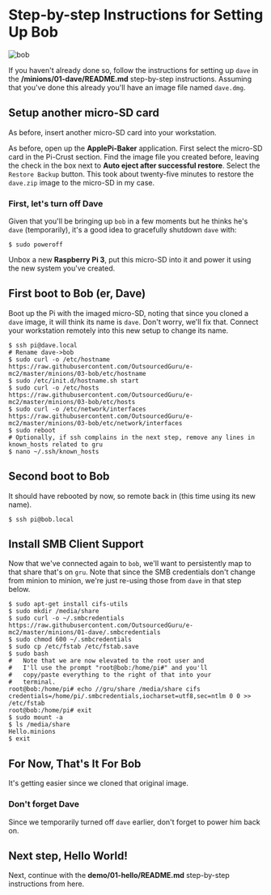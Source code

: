 # Step-by-step Instructions for Setting Up Bob
![bob](https://cloud.githubusercontent.com/assets/15971213/21464565/83bb32b6-c935-11e6-9f23-a7065546b5c8.jpg)

If you haven't already done so, follow the instructions for setting up `dave` in the **/minions/01-dave/README.md** step-by-step instructions.  Assuming that you've done this already you'll have an image file named `dave.dmg`.

## Setup another micro-SD card
As before, insert another micro-SD card into your workstation.

As before, open up the **ApplePi-Baker** application.  First select the micro-SD card in the Pi-Crust section.  Find the image file you created before, leaving the check in the box next to **Auto eject after successful restore**.  Select the `Restore Backup` button.  This took about twenty-five minutes to restore the `dave.zip` image to the micro-SD in my case.

### First, let's turn off Dave
Given that you'll be bringing up `bob` in a few moments but he thinks he's `dave` (temporarily), it's a good idea to gracefully shutdown `dave` with:

```
$ sudo poweroff
```

Unbox a new **Raspberry Pi 3**, put this micro-SD into it and power it using the new system you've created.

## First boot to Bob (er, Dave)
Boot up the Pi with the imaged micro-SD, noting that since you cloned a `dave` image, it will think its name is `dave`.  Don't worry, we'll fix that.  Connect your workstation remotely into this new setup to change its name.

```
$ ssh pi@dave.local
# Rename dave->bob
$ sudo curl -o /etc/hostname https://raw.githubusercontent.com/OutsourcedGuru/e-mc2/master/minions/03-bob/etc/hostname
$ sudo /etc/init.d/hostname.sh start
$ sudo curl -o /etc/hosts https://raw.githubusercontent.com/OutsourcedGuru/e-mc2/master/minions/03-bob/etc/hosts
$ sudo curl -o /etc/network/interfaces https://raw.githubusercontent.com/OutsourcedGuru/e-mc2/master/minions/03-bob/etc/network/interfaces
$ sudo reboot
# Optionally, if ssh complains in the next step, remove any lines in known_hosts related to gru
$ nano ~/.ssh/known_hosts
```

## Second boot to Bob
It should have rebooted by now, so remote back in (this time using its new name).

```
$ ssh pi@bob.local
```

## Install SMB Client Support
Now that we've connected again to `bob`, we'll want to persistently map to that share that's on `gru`.  Note that since the SMB credentials don't change from minion to minion, we're just re-using those from `dave` in that step below.

```
$ sudo apt-get install cifs-utils
$ sudo mkdir /media/share
$ sudo curl -o ~/.smbcredentials https://raw.githubusercontent.com/OutsourcedGuru/e-mc2/master/minions/01-dave/.smbcredentials
$ sudo chmod 600 ~/.smbcredentials
$ sudo cp /etc/fstab /etc/fstab.save
$ sudo bash
#   Note that we are now elevated to the root user and
#   I'll use the prompt "root@bob:/home/pi#" and you'll
#   copy/paste everything to the right of that into your
#   terminal.
root@bob:/home/pi# echo //gru/share /media/share cifs credentials=/home/pi/.smbcredentials,iocharset=utf8,sec=ntlm 0 0 >> /etc/fstab
root@bob:/home/pi# exit
$ sudo mount -a
$ ls /media/share
Hello.minions
$ exit
```

## For Now, That's It For Bob
It's getting easier since we cloned that original image.

### Don't forget Dave
Since we temporarily turned off `dave` earlier, don't forget to power him back on.

## Next step, Hello World!
Next, continue with the **demo/01-hello/README.md** step-by-step instructions from here.